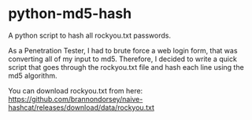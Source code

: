 # python-md5-hash
A python script to hash all rockyou.txt passwords.

As a Penetration Tester, I had to brute force a web login form, that was converting all of my input to md5. Therefore, I decided to write a quick script that goes through the rockyou.txt file and hash each line using the md5 algorithm.

You can download rockyou.txt from here: https://github.com/brannondorsey/naive-hashcat/releases/download/data/rockyou.txt
